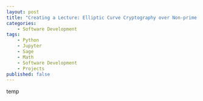 ```yaml
---
layout: post
title: "Creating a Lecture: Elliptic Curve Cryptography over Non-prime Finite Fields"
categories:
    - Software Development
tags:
    - Python
    - Jupyter
    - Sage
    - Math
    - Software Development
    - Projects
published: false
---
```


temp